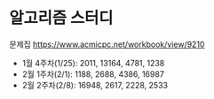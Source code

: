 # 알고리즘 스터디
문제집 https://www.acmicpc.net/workbook/view/9210

- 1월 4주차(1/25): 2011, 13164, 4781, 1238
- 2월 1주차(2/1): 1188, 2688, 4386, 16987
- 2월 2주차(2/8): 16948, 2617, 2228, 2533
